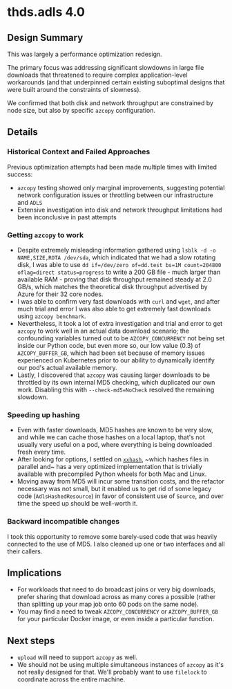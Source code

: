 # thds.adls 4.0

## Design Summary

This was largely a performance optimization redesign.

The primary focus was addressing significant slowdowns in large file downloads that threatened to require
complex application-level workarounds (and that underpinned certain existing suboptimal designs that were
built around the constraints of slowness).

We confirmed that both disk and network throughput are constrained by node size, but also by specific
`azcopy` configuration.

## Details

### Historical Context and Failed Approaches

Previous optimization attempts had been made multiple times with limited success:

- `azcopy` testing showed only marginal improvements, suggesting potential network configuration issues
  or throttling between our infrastructure and `ADLS`
- Extensive investigation into disk and network throughput limitations had been inconclusive in past
  attempts

### Getting `azcopy` to work

- Despite extremely misleading information gathered using `lsblk -d -o NAME,SIZE,ROTA /dev/sda`, which
  indicated that we had a slow rotating disk, I was able to use
  `dd if=/dev/zero of=dd.test bs=1M count=204800 oflag=direct status=progress` to write a 200 GB file -
  much larger than available RAM - proving that disk throughput remained steady at 2.0 GB/s, which
  matches the theoretical disk throughput advertised by Azure for their 32 core nodes.
- I was able to confirm very fast downloads with `curl` and `wget`, and after much trial and error I was
  also able to get extremely fast downloads using `azcopy benchmark`.
- Nevertheless, it took a lot of extra investigation and trial and error to get `azcopy` to work well in
  an actual data download scenario; the confounding variables turned out to be `AZCOPY_CONCURRENCY` not
  being set inside our Python code, but even more so, our low value (0.3) of `AZCOPY_BUFFER_GB`, which
  had been set because of memory issues experienced on Kubernetes prior to our ability to dynamically
  identify our pod's actual available memory.
- Lastly, I discovered that `azcopy` was causing larger downloads to be throttled by its own internal MD5
  checking, which duplicated our own work. Disabling this with `--check-md5=NoCheck` resolved the
  remaining slowdown.

### Speeding up hashing

- Even with faster downloads, MD5 hashes are known to be very slow, and while we can cache those hashes
  on a local laptop, that's not usually very useful on a pod, where everything is being downloaded fresh
  every time.
- After looking for options, I settled on [`xxhash`](blake3/README.md), ~which hashes files in parallel
  and~ has a very optimized implementation that is trivially available with precompiled Python wheels for
  both Mac and Linux.
- Moving away from MD5 will incur some transition costs, and the refactor necessary was not small, but it
  enabled us to get rid of some legacy code (`AdlsHashedResource`) in favor of consistent use of
  `Source`, and over time the speed up should be well-worth it.

### Backward incompatible changes

I took this opportunity to remove some barely-used code that was heavily connected to the use of MD5. I
also cleaned up one or two interfaces and all their callers.

## Implications

- For workloads that need to do broadcast joins or very big downloads, prefer sharing that download
  across as many cores a possible (rather than splitting up your map job onto 60 pods on the same node).
- You may find a need to tweak `AZCOPY_CONCURRENCY` or `AZCOPY_BUFFER_GB` for your particular Docker
  image, or even inside a particular function.

## Next steps

- `upload` will need to support `azcopy` as well.
- We should not be using multiple simultaneous instances of `azcopy` as it's not really designed for
  that. We'll probably want to use `filelock` to coordinate across the entire machine.
